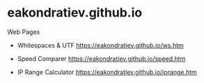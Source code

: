 # eakondratiev.github.io
Web Pages

* Whitespaces & UTF
https://eakondratiev.github.io/ws.htm

* Speed Comparer
https://eakondratiev.github.io/speed.htm

* IP Range Calculator
https://eakondratiev.github.io/iprange.htm